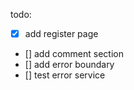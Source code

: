 todo:

- [x] add register page <!-- @todo #1 add register page -->
- [] add comment section <!-- @todo #2 add commnent section -->
- [] add error boundary <!-- @todo #3 add error boundary -->
- [] test error service <!-- @todo #4 e2e test -->
